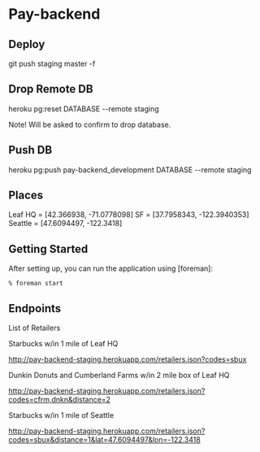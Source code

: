 Pay-backend
===========

Deploy
-------

git push staging master -f

Drop Remote DB
--------------

heroku pg:reset DATABASE --remote staging

Note! Will be asked to confirm to drop database.

Push DB
-------

heroku pg:push pay-backend_development DATABASE --remote staging

Places
-------

Leaf HQ = [42.366938, -71.0778098]
SF = [37.7958343, -122.3940353]
Seattle = [47.6094497, -122.3418]

Getting Started
---------------

After setting up, you can run the application using [foreman]:

    % foreman start

Endpoints
---------

List of Retailers

Starbucks w/in 1 mile of Leaf HQ

http://pay-backend-staging.herokuapp.com/retailers.json?codes=sbux

Dunkin Donuts and Cumberland Farms w/in 2 mile box of Leaf HQ

http://pay-backend-staging.herokuapp.com/retailers.json?codes=cfrm,dnkn&distance=2

Starbucks w/in 1 mile of Seattle

http://pay-backend-staging.herokuapp.com/retailers.json?codes=sbux&distance=1&lat=47.6094497&lon=-122.3418
